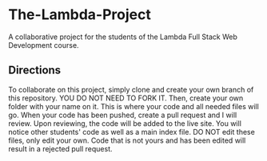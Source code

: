 # The-Lambda-Project
A collaborative project for the students of the Lambda Full Stack Web Development course.

## Directions
To collaborate on this project, simply clone and create your own branch of this repository. YOU DO NOT NEED TO FORK IT. Then, create your own folder with your name on it. This is where your code and all needed files will go. When your code has been pushed, create a pull request and I will review. Upon reviewing, the code will be added to the live site. You will notice other students' code as well as a main index file. DO NOT edit these files, only edit your own. Code that is not yours and has been edited will result in a rejected pull request.
